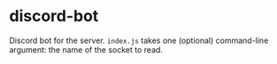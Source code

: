 # discord-bot
Discord bot for the server.
`index.js` takes one (optional) command-line argument: the name of the socket to read.